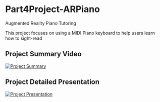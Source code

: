 # Part4Project-ARPiano
Augmented Reality Piano Tutoring

This project focuses on using a MIDI Piano keyboard to help users learn how to sight-read

## Project Summary Video
[![Project Summary](https://img.youtube.com/vi/mcTv8wby6ng/0.jpg)](https://www.youtube.com/watch?v=mcTv8wby6ng)

## Project Detailed Presentation
[![Project Presentation](https://img.youtube.com/vi/WBI95C2UwfA/0.jpg)](https://www.youtube.com/watch?v=WBI95C2UwfA)

